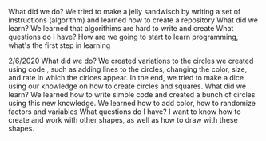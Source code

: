 What did we do?
We tried to make a jelly sandwisch by writing a set of instructions (algorithm) and learned how to create a repository
What did we learn?
We learned that algorithims are hard to write and create 
What questions do I have?
How are we going to start to learn programming, what's the first step in learning


2/6/2020
What did we do?
We created variations to the circles we created using code , such as adding lines to the circles, changing the color, size, and rate in which the cirlces appear. In the end, we tried to make a dice using our knowledge on how to create circles and squares. 
What did we learn?
We learned how to write simple code and created a bunch of circles using this new knowledge. We learned how to add color, how to randomize factors and variables
What questions do I have?
I want to know how to create and work with other shapes, as well as how to draw with these shapes. 
